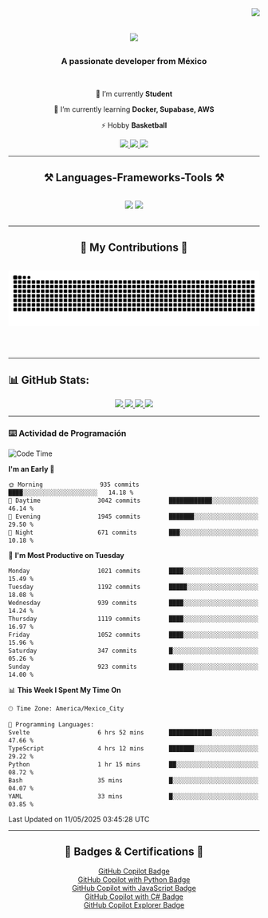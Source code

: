 <img align="right" src="https://visitor-badge.laobi.icu/badge?page_id=jorge-ivan-jimenez-reyes.jorge-ivan-jimenez-reyes" />

<h1 align="center">
    <img src="https://readme-typing-svg.herokuapp.com/?font=Righteous&size=35&center=true&vCenter=true&width=500&height=70&duration=4000&lines=Hi+There!+👋;+I'm+Jorge+Jimenez!;" />
</h1>

<h3 align="center">A passionate developer from México</h3>

<br/>

<div align="center">
 
 🔭 I’m currently **Student**
 
 🌱 I’m currently learning **Docker, Supabase, AWS**

⚡ Hobby **Basketball**

</div>
 
<div align="center"> 
  <a href="mailto:jorgeivanjimenez27@gmail.com">
    <img src="https://img.shields.io/badge/Gmail-333333?style=for-the-badge&logo=gmail&logoColor=red" />
  </a>
  <a href="https://linkedin.com/in/jorge-jiménez-ing/" target="_blank">
    <img src="https://img.shields.io/badge/LinkedIn-0077B5?style=for-the-badge&logo=linkedin&logoColor=white" target="_blank" />
  </a>
  <a href="https://web-portfolio-github-io-git-main-jorges-projects-9c5910c1.vercel.app/" target="_blank">
     <img src="https://img.shields.io/badge/Portfolio-FF5722?style=for-the-badge&logo=todoist&logoColor=white" target="_blank" /> <!-- sqlite, safari, google-chrome are other good icon options -->
  </a>
</div>

 <hr/>
 
<h2 align="center">⚒️ Languages-Frameworks-Tools ⚒️</h2>
<br/>
<div align="center">
    <img src="https://skillicons.dev/icons?i=react,bootstrap,html,css,vscode,github,figma,tailwind,git" />
    <img src="https://skillicons.dev/icons?i=nodejs,python,javascript,cpp,cs,java,nextjs,mysql,swift" /><br>
</div>

<br/>
<hr/>

<h2 align="center">🐍 My Contributions 🐍</h2>
<br/>
<div align="center">
  <img alt="snake eating my contributions" src="https://raw.githubusercontent.com/jorge-ivan-jimenez-reyes/jorge-ivan-jimenez-reyes/output/github-contribution-grid-snake.svg" />
</div>

<br/><br/>

---

## 📊 GitHub Stats:

<div align="center">
  <a href="https://github.com/jorge-ivan-jimenez-reyes">
    <img src="https://github-profile-summary-cards.vercel.app/api/cards/profile-details?username=jorge-ivan-jimenez-reyes&theme=github_dark" />
  </a>
  <a href="https://github.com/jorge-ivan-jimenez-reyes">
    <img src="https://streak-stats.demolab.com?user=jorge-ivan-jimenez-reyes&theme=github-dark-blue&hide_border=true" />
  </a>
  <a href="https://github.com/jorge-ivan-jimenez-reyes">
    <img src="https://github-profile-summary-cards.vercel.app/api/cards/stats?username=jorge-ivan-jimenez-reyes&theme=github_dark" />
  </a>
  <a href="https://github.com/jorge-ivan-jimenez-reyes">
    <img src="https://github-readme-stats.vercel.app/api/top-langs/?username=jorge-ivan-jimenez-reyes&langs_count=10&layout=compact&theme=github_dark" />
  </a>
</div>

---
### ⌨️ Actividad de Programación

<!--START_SECTION:waka-->
![Code Time](http://img.shields.io/badge/Code%20Time-210%20hrs%2040%20mins-blue)

**I'm an Early 🐤** 

```text
🌞 Morning                935 commits         ████░░░░░░░░░░░░░░░░░░░░░   14.18 % 
🌆 Daytime                3042 commits        ████████████░░░░░░░░░░░░░   46.14 % 
🌃 Evening                1945 commits        ███████░░░░░░░░░░░░░░░░░░   29.50 % 
🌙 Night                  671 commits         ███░░░░░░░░░░░░░░░░░░░░░░   10.18 % 
```
📅 **I'm Most Productive on Tuesday** 

```text
Monday                   1021 commits        ████░░░░░░░░░░░░░░░░░░░░░   15.49 % 
Tuesday                  1192 commits        █████░░░░░░░░░░░░░░░░░░░░   18.08 % 
Wednesday                939 commits         ████░░░░░░░░░░░░░░░░░░░░░   14.24 % 
Thursday                 1119 commits        ████░░░░░░░░░░░░░░░░░░░░░   16.97 % 
Friday                   1052 commits        ████░░░░░░░░░░░░░░░░░░░░░   15.96 % 
Saturday                 347 commits         █░░░░░░░░░░░░░░░░░░░░░░░░   05.26 % 
Sunday                   923 commits         ████░░░░░░░░░░░░░░░░░░░░░   14.00 % 
```


📊 **This Week I Spent My Time On** 

```text
🕑︎ Time Zone: America/Mexico_City

💬 Programming Languages: 
Svelte                   6 hrs 52 mins       ████████████░░░░░░░░░░░░░   47.66 % 
TypeScript               4 hrs 12 mins       ███████░░░░░░░░░░░░░░░░░░   29.22 % 
Python                   1 hr 15 mins        ██░░░░░░░░░░░░░░░░░░░░░░░   08.72 % 
Bash                     35 mins             █░░░░░░░░░░░░░░░░░░░░░░░░   04.07 % 
YAML                     33 mins             █░░░░░░░░░░░░░░░░░░░░░░░░   03.85 % 
```


 Last Updated on 11/05/2025 03:45:28 UTC
<!--END_SECTION:waka-->

---

<h2 align="center">📜 Badges & Certifications 📜</h2>
<div align="center">
    <a href="https://learn.microsoft.com/api/achievements/share/es-es/JorgeIvnJimnezReyes-3099/KLF5MC3B?sharingId=3B7A7279380A3971">
        GitHub Copilot Badge
    </a><br>
    <a href="https://learn.microsoft.com/api/achievements/share/es-es/JorgeIvnJimnezReyes-3099/W7DAUJGN?sharingId=3B7A7279380A3971">
        GitHub Copilot with Python Badge
    </a><br>
    <a href="https://learn.microsoft.com/api/achievements/share/es-es/JorgeIvnJimnezReyes-3099/W7DA64LN?sharingId=3B7A7279380A3971">
        GitHub Copilot with JavaScript Badge
    </a><br>
    <a href="https://learn.microsoft.com/api/achievements/share/es-es/JorgeIvnJimnezReyes-3099/HRKYQGN8?sharingId=3B7A7279380A3971">
        GitHub Copilot with C# Badge
    </a><br>
    <a href="https://learn.microsoft.com/api/achievements/share/es-es/JorgeIvnJimnezReyes-3099/JCR6BFPT?sharingId=3B7A7279380A3971">
        GitHub Copilot Explorer Badge
    </a><br>

